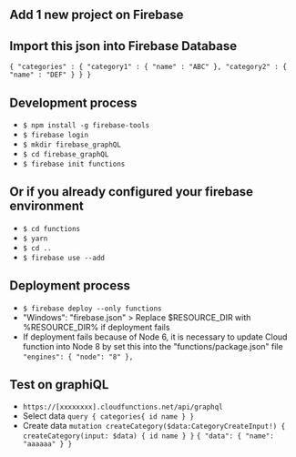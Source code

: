 ## Add 1 new project on Firebase
## Import this json into Firebase Database
`{ "categories" : { "category1" : { "name" : "ABC" }, "category2" : { "name" : "DEF" } } }
`
## Development process
* `$ npm install -g firebase-tools`
* `$ firebase login`
* `$ mkdir firebase_graphQL`
* `$ cd firebase_graphQL`
* `$ firebase init functions`
## Or if you already configured your firebase environment
* `$ cd functions`
* `$ yarn`
* `$ cd ..`
* `$ firebase use --add`
## Deployment process
* `$ firebase deploy --only functions`
* "Windows": "firebase.json" > Replace $RESOURCE_DIR with %RESOURCE_DIR% if deployment fails
* If deployment fails because of Node 6, it is necessary to update Cloud function into Node 8 by set this into the "functions/package.json" file
`"engines": {
    "node": "8"
},`
## Test on graphiQL
* `https://[xxxxxxxx].cloudfunctions.net/api/graphql`
* Select data
`query {
categories{
    id
    name
}
}`
* Create data
`mutation createCategory($data:CategoryCreateInput!) {
createCategory(input: $data) {
  id
  name
}
}`
`{
  "data": {
    "name": "aaaaaa"
  }
}`
